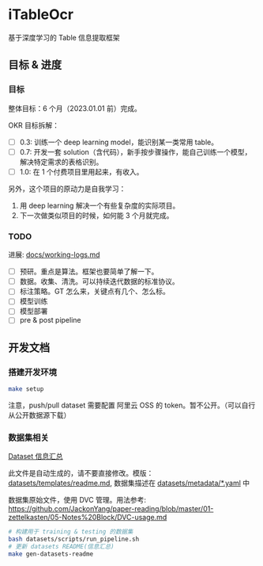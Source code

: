 # iTableOcr

基于深度学习的 Table 信息提取框架

## 目标 & 进度

### 目标

整体目标：6 个月（2023.01.01 前）完成。

OKR 目标拆解：

- [ ] 0.3: 训练一个 deep learning model，能识别某一类常用 table。
- [ ] 0.7: 开发一套 solution（含代码），新手按步骤操作，能自己训练一个模型，解决特定需求的表格识别。
- [ ] 1.0: 在 1 个付费项目里用起来，有收入。

另外，这个项目的原动力是自我学习：

1. 用 deep learning 解决一个有些复杂度的实际项目。
2. 下一次做类似项目的时候，如何能 3 个月就完成。

### TODO

进展: [docs/working-logs.md](docs/working-logs.md)

- [ ] 预研。重点是算法。框架也要简单了解一下。
- [ ] 数据。收集、清洗。可以持续迭代数据的标准协议。
- [ ] 标注策略。GT 怎么来，关键点有几个、怎么标。
- [ ] 模型训练
- [ ] 模型部署
- [ ] pre & post pipeline

## 开发文档

### 搭建开发环境

```bash
make setup
```

注意，push/pull dataset 需要配置 阿里云 OSS 的 token。暂不公开。（可以自行从公开数据源下载）

### 数据集相关

[Dataset 信息汇总](datasets/README.md)

此文件是自动生成的，请不要直接修改。模版：[datasets/templates/readme.md](datasets/templates/readme.md), 数据集描述在 [datasets/metadata/*.yaml](datasets/metadata/) 中

数据集原始文件，使用 DVC 管理。用法参考: <https://github.com/JackonYang/paper-reading/blob/master/01-zettelkasten/05-Notes%20Block/DVC-usage.md>

```bash
# 构建用于 training & testing 的数据集
bash datasets/scripts/run_pipeline.sh
# 更新 datasets README(信息汇总)
make gen-datasets-readme
```
